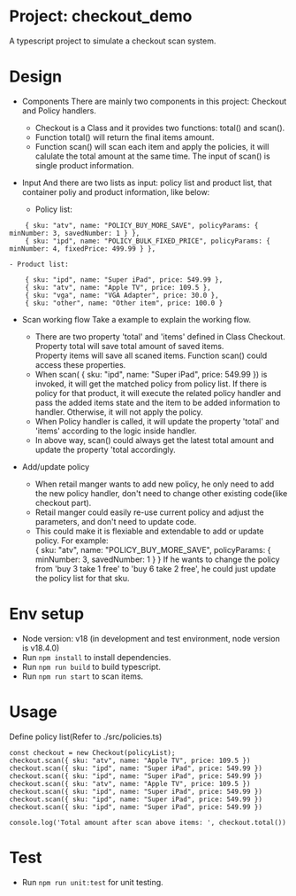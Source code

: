 # Project: checkout_demo
A typescript project to simulate a checkout scan system.

# Design
- Components 
There are mainly two components in this project: Checkout and Policy handlers.  
    - Checkout is a Class and it provides two functions: total() and scan(). 
    - Function total() will return the final items amount. 
    - Function scan() will scan each item and apply the policies, it will calulate the total amount at the same time. The input of scan() is single product information.  

- Input
And there are two lists as input: policy list and product list, that container poliy and product information, like below: 
    - Policy list: 
```
    { sku: "atv", name: "POLICY_BUY_MORE_SAVE", policyParams: { minNumber: 3, savedNumber: 1 } },
    { sku: "ipd", name: "POLICY_BULK_FIXED_PRICE", policyParams: { minNumber: 4, fixedPrice: 499.99 } },
```
    - Product list:
```
    { sku: "ipd", name: "Super iPad", price: 549.99 },
    { sku: "atv", name: "Apple TV", price: 109.5 },
    { sku: "vga", name: "VGA Adapter", price: 30.0 },
    { sku: "other", name: "Other item", price: 100.0 }
```

- Scan working flow
Take a example to explain the working flow. 
  - There are two property 'total' and 'items' defined in Class Checkout. 
    Property total will save total amount of saved items.  
    Property items will save all scaned items. 
    Function scan() could access these properties. 
  - When scan( { sku: "ipd", name: "Super iPad", price: 549.99 }) is invoked, it will get the matched policy from policy list. If there is policy for that product, it will execute the related policy handler 
    and pass the added items state and the item to be added information to handler. Otherwise, it will not apply the policy.
  - When Policy handler is called, it will update the property 'total' and 'items' according to the logic inside handler.
  - In above way, scan() could always get the latest total amount and update the property 'total accordingly.

- Add/update policy
   - When retail manger wants to add new policy, he only need to add the new policy handler, don't need to change other existing code(like checkout part). 
   - Retail manger could easily re-use current policy and adjust the parameters, and don't need to update code. 
   - This could make it is flexiable and extendable to add or update policy.
   For example:   
   { sku: "atv", name: "POLICY_BUY_MORE_SAVE", policyParams: { minNumber: 3, savedNumber: 1 } }
   If he wants to change the policy from 'buy 3 take 1 free' to 'buy 6 take 2 free', he could just update the policy list for that sku. 

# Env setup
- Node version: v18 (in development and test environment, node version is v18.4.0)
- Run `npm install` to install dependencies.
- Run `npm run build` to build typescript. 
- Run `npm run start` to scan items.

# Usage
Define policy list(Refer to ./src/policies.ts)
```
const checkout = new Checkout(policyList);
checkout.scan({ sku: "atv", name: "Apple TV", price: 109.5 })
checkout.scan({ sku: "ipd", name: "Super iPad", price: 549.99 })
checkout.scan({ sku: "ipd", name: "Super iPad", price: 549.99 })
checkout.scan({ sku: "atv", name: "Apple TV", price: 109.5 })
checkout.scan({ sku: "ipd", name: "Super iPad", price: 549.99 })
checkout.scan({ sku: "ipd", name: "Super iPad", price: 549.99 })
checkout.scan({ sku: "ipd", name: "Super iPad", price: 549.99 })

console.log('Total amount after scan above items: ', checkout.total()) 
```

# Test 

- Run `npm run unit:test` for unit testing.